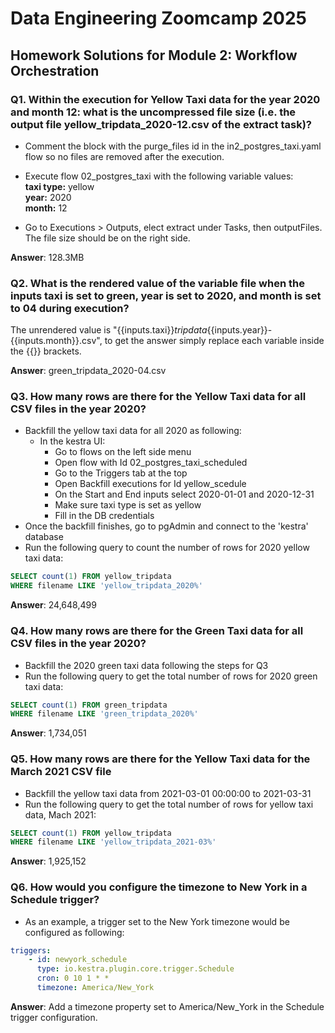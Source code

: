 # Data Engineering Zoomcamp 2025
## Homework Solutions for Module 2: Workflow Orchestration 

### Q1. Within the execution for Yellow Taxi data for the year 2020 and month 12: what is the uncompressed file size (i.e. the output file yellow_tripdata_2020-12.csv of the extract task)?

- Comment the block with the purge_files id in the in2_postgres_taxi.yaml flow so no files are removed after the execution.

- Execute flow 02_postgres_taxi with the following variable values: \
<b>taxi type:</b> yellow  \
<b>year:</b> 2020 \
<b>month:</b> 12 

- Go to Executions > Outputs, elect extract under Tasks, then outputFiles. The file size should be on the right side.

<b>Answer</b>: 128.3MB


### Q2. What is the rendered value of the variable file when the inputs taxi is set to green, year is set to 2020, and month is set to 04 during execution?

The unrendered value is "{{inputs.taxi}}_tripdata_{{inputs.year}}-{{inputs.month}}.csv", to get the answer simply replace each variable inside the {{}} brackets.

<b>Answer</b>: green_tripdata_2020-04.csv

### Q3. How many rows are there for the Yellow Taxi data for all CSV files in the year 2020?

- Backfill the yellow taxi data for all 2020 as following:
    - In the kestra UI:
        - Go to flows on the left side menu
        - Open flow with Id 02_postgres_taxi_scheduled
        - Go to the Triggers tab at the top
        - Open Backfill executions for Id yellow_scedule
        - On the Start and End inputs select 2020-01-01 and 2020-12-31
        - Make sure taxi type is set as yellow
        - Fill in the DB credentials
- Once the backfill finishes, go to pgAdmin and connect to the 'kestra' database
- Run the following query to count the number of rows for 2020 yellow taxi data:
```SQL
SELECT count(1) FROM yellow_tripdata 
WHERE filename LIKE 'yellow_tripdata_2020%'
```
<b>Answer</b>: 24,648,499

### Q4. How many rows are there for the Green Taxi data for all CSV files in the year 2020?

- Backfill the 2020 green taxi data following the steps for Q3
- Run the following query to get the total number of rows for 2020 green taxi data:
```SQL
SELECT count(1) FROM green_tripdata 
WHERE filename LIKE 'green_tripdata_2020%'
```
<b>Answer</b>: 1,734,051

### Q5. How many rows are there for the Yellow Taxi data for the March 2021 CSV file

- Backfill the yellow taxi data from 2021-03-01 00:00:00 to 2021-03-31
- Run the following query to get the total number of rows for yellow taxi data, Mach 2021:
```SQL
SELECT count(1) FROM yellow_tripdata 
WHERE filename LIKE 'yellow_tripdata_2021-03%'
```
<b>Answer</b>: 1,925,152

### Q6. How would you configure the timezone to New York in a Schedule trigger?

- As an example, a trigger set to the New York timezone would be configured as following:

```YAML
triggers:
    - id: newyork_schedule
      type: io.kestra.plugin.core.trigger.Schedule
      cron: 0 10 1 * *
      timezone: America/New_York
```

<b>Answer</b>: Add a timezone property set to America/New_York in the Schedule trigger configuration.